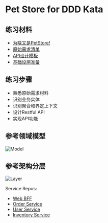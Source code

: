 # Pet Store for DDD Kata

## 练习材料
- [为啥又是PetStore!](https://github.com/tw-ms-kata/petstore-materials/blob/master/WhyAnotherPetstore.md)
- [原始需求清单](https://github.com/tw-ms-kata/petstore-materials/blob/master/EpicStory.md)
- [API设计模板](https://github.com/tw-ms-kata/petstore-materials/blob/master/ApiDesignTemplate.md)
- [基础设施准备](https://github.com/tw-ms-kata/petstore-materials/blob/master/InfrastructureSetup.md)

## 练习步骤
- 熟悉原始需求材料
- 识别业务实体
- 识别聚合和界定上下文
- 设计Restful API
- 实现API功能

## 参考领域模型
![Model](https://github.com/tw-ms-kata/petstore-materials/raw/master/image/model.png)

## 参考架构分层
![Layer](https://github.com/tw-ms-kata/petstore-materials/raw/master/image/layer.png)

Service Repos:

- [Web BFF](https://github.com/tw-ms-kata/petstore-web-bff)
- [Order Service](https://github.com/tw-ms-kata/petstore-order-service)
- [User Service](https://github.com/tw-ms-kata/petstore-user-service)
- [Inventory Service](https://github.com/tw-ms-kata/petstore-inventory-service)